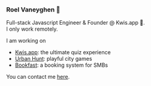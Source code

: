 ### Roel Vaneyghen 👋

Full-stack Javascript Engineer & Founder @ Kwis.app 🎉.  
I only work remotely.

I am working on
- [Kwis.app](https://kwis.app/): the ultimate quiz experience
- [Urban Hunt](https://urbanhunt.be/): playful city games
- [Bookfast](https://bookfast.me/): a booking system for SMBs

You can contact me [here](https://vaneyghen.be/).
